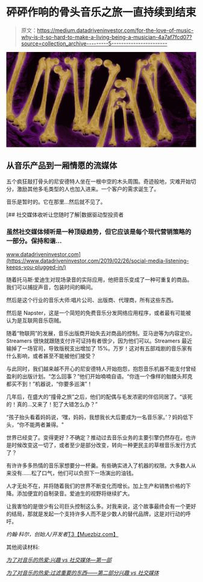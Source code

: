 # 砰砰作响的骨头音乐之旅一直持续到结束

> 原文：<https://medium.datadriveninvestor.com/for-the-love-of-music-why-is-it-so-hard-to-make-a-living-being-a-musician-4a7af7fcd07?source=collection_archive---------5----------------------->

![](img/e34acff4d6d306ebdb1fa417dbb59e34.png)

## 从音乐产品到一厢情愿的流媒体

五个疯狂敲打骨头的尼安德特人坐在一根中空的木头周围。奇迹般地，灾难开始切分，激励其他多毛类型的人也加入进来。一个客户的需求诞生了。

音乐是暂时的。它在那里…然后就不见了。

[](https://www.datadriveninvestor.com/2019/02/26/social-media-listening-keeps-you-plugged-in/) [## 社交媒体收听让您随时了解|数据驱动型投资者

### 虽然社交媒体倾听是一种顶级趋势，但它应该是每个现代营销策略的一部分。保持和谐…

www.datadriveninvestor.com](https://www.datadriveninvestor.com/2019/02/26/social-media-listening-keeps-you-plugged-in/) 

随着托马斯·爱迪生对现场录音的实际应用，他把音乐变成了一种可重复的商品。我们可以捕捉声音，包装时间的瞬间。

然后是这个行业的音乐大师:唱片公司、出版商、代理商，所有这些东西。

然后是 Napster，这是一个简短的免费音乐分发网络应用程序，或者最有可能被认为是互联网音乐窃贼。

随着“物联网”的发展，音乐出版商开始失去对商品的控制。亚马逊等为内容定价。Streamers 很快就跟随支付许可证持有者很少，因为他们可以。Streamers 最近输掉了一场官司，导致版税支出增加了 15%。万岁！这对有五部戏剧的音乐家有什么影响，或者甚至不能被他们接受？

与此同时，我们越来越不开心的尼安德特人开始抱怨，抱怨音乐机器不能支付曾经盈利的出版计划。“怎么回事？”他们开始喃喃自语。“你连一个像样的骷髅头邦克都买不到！”机器说，“你要多巡演”！

几年后，在盛大的“撞骨之旅”之后，他们的配偶与毛发浓密的伴侣同居了。“该死的！真的…又来了！犯了大错怎么办？”

“孩子抬头看着妈妈说，‘嘿，妈妈，我想我长大后要成为一名音乐家。’？妈妈低下头，“你不能两者兼得。"

世界已经变了。变得更好？不确定？推动过去音乐业务的主要引擎仍然存在。也许是时候改变这一切了，或者至少是部分改变，转向一种更民主的草根音乐发行方式了？

有许许多多热情的音乐家想要分一杯羹。有些确实进入了机器的权限。大多数人从来没有……松了口气，他们可以负担下一场演出的油钱。

人才无处不在，并将随着我们的世界不断变化而增长。加上生产和销售价格的下降。添加便宜的自制录音。爱迪生的视野将继续扩大。

让我害怕的是很少有公司巨头控制这么多。对我来说，这个故事最终会有一个更好的结局，那就是发起一个支持许多人而不是少数人的替代品牌，这是对行动的呼吁。

*约翰·科尔，创始人/开发者*[T3【Muezbiz.com】](http://muezbiz.com)

其他阅读材料:

[*为了对音乐的热爱:兴趣 vs 社交媒体—第一部*](https://medium.com/@john_cole/for-the-love-of-music-interest-vs-social-media-part-1-1ffeac174a29)

[*为了对音乐的热爱:过滤重要的东西——第二部分兴趣 vs 社交媒体*](https://medium.com/@john_cole/for-the-love-of-music-filtering-what-matters-part-2-interest-vs-social-media-5196c7071450)